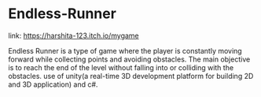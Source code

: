# Endless-Runner
link: https://harshita-123.itch.io/mygame


Endless Runner is a type of game where the player is constantly moving forward while collecting points and avoiding obstacles. The main objective is to reach the end of the level without falling into or colliding with the obstacles.
use of unity(a real-time 3D development platform for building 2D and 3D application) and c#.
